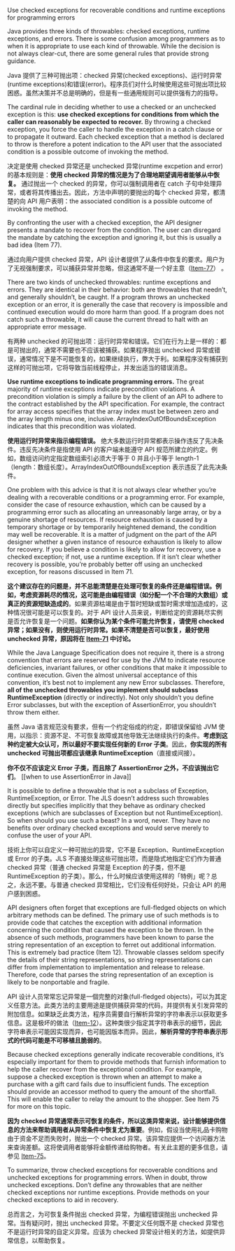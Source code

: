 Use checked exceptions for recoverable conditions and runtime exceptions for programming errors

Java provides three kinds of throwables: checked exceptions, runtime exceptions, and errors. There is some confusion among programmers as to when it is appropriate to use each kind of throwable. While the decision is not always clear-cut, there are some general rules that provide strong guidance.

Java 提供了三种可抛出项：checked 异常(checked exceptions)、运行时异常(runtime exceptions)和错误(error)。程序员们对什么时候使用这些可抛出项比较困惑。虽然决策并不总是明确的，但是有一些通用规则可以提供强有力的指导。

The cardinal rule in deciding whether to use a checked or an unchecked exception is this: **use checked exceptions for conditions from which the caller can reasonably be expected to recover.** By throwing a checked exception, you force the caller to handle the exception in a catch clause or to propagate it outward. Each checked exception that a method is declared to throw is therefore a potent indication to the API user that the associated condition is a possible outcome of invoking the method.

决定是使用 checked 异常还是 unchecked 异常(runtime excpetion and error)的基本规则是：**使用 checked 异常的情况是为了合理地期望调用者能够从中恢复。** 通过抛出一个 checked 的异常，你可以强制调用者在 catch 子句中处理异常，或者将其传播出去。因此，方法中声明的要抛出的每个 checked 异常，都清楚的向 API 用户表明：the associated condition is a possible outcome of invoking the method.

By confronting the user with a checked exception, the API designer presents a mandate to recover from the condition. The user can disregard the mandate by catching the exception and ignoring it, but this is usually a bad idea (Item 77).

通过向用户提供 checked 异常，API 设计者提供了从条件中恢复的要求。用户为了无视强制要求，可以捕获异常并忽略，但这通常不是一个好主意（[Item-77](/Chapter-10/Chapter-10-Item-77-Don’t-ignore-exceptions.md)）
。

There are two kinds of unchecked throwables: runtime exceptions and errors. They are identical in their behavior: both are throwables that needn’t, and generally shouldn’t, be caught. If a program throws an unchecked exception or an error, it is generally the case that recovery is impossible and continued execution would do more harm than good. If a program does not catch such a throwable, it will cause the current thread to halt with an appropriate error message.

有两种 unchecked 的可抛出项：运行时异常和错误。它们在行为上是一样的：都是可抛出的，通常不需要也不应该被捕获。如果程序抛出 unchecked 异常或错误，通常情况下是不可能恢复的，如果继续执行，弊大于利。如果程序没有捕获到这样的可抛出项，它将导致当前线程停止，并发出适当的错误消息。

**Use runtime exceptions to indicate programming errors.** The great majority of runtime exceptions indicate precondition violations. A precondition violation is simply a failure by the client of an API to adhere to the contract established by the API specification. For example, the contract for array access specifies that the array index must be between zero and the array length minus one, inclusive. ArrayIndexOutOfBoundsException indicates that this precondition was violated.

**使用运行时异常来指示编程错误。** 绝大多数运行时异常都表示操作违反了先决条件。违反先决条件是指使用 API 的客户端未能遵守 API 规范所建立的约定。例如，数组访问约定指定数组索引必须大于等于 0 并且小于等于 length-1 （length：数组长度）。ArrayIndexOutOfBoundsException 表示违反了此先决条件。

One problem with this advice is that it is not always clear whether you’re dealing with a recoverable conditions or a programming error. For example, consider the case of resource exhaustion, which can be caused by a programming error such as allocating an unreasonably large array, or by a genuine shortage of resources. If resource exhaustion is caused by a temporary shortage or by temporarily heightened demand, the condition may well be recoverable. It is a matter of judgment on the part of the API designer whether a given instance of resource exhaustion is likely to allow for recovery. If you believe a condition is likely to allow for recovery, use a checked exception; if not, use a runtime exception. If it isn’t clear whether recovery is possible, you’re probably better off using an unchecked exception, for reasons discussed in Item 71.

**这个建议存在的问题是，并不总能清楚是在处理可恢复的条件还是编程错误。例如，考虑资源耗尽的情况，这可能是由编程错误（如分配一个不合理的大数组）或真正的资源短缺造成的**。如果资源枯竭是由于暂时短缺或暂时需求增加造成的，这种情况很可能是可以恢复的。对于 API 设计人员来说，判断给定的资源耗尽实例是否允许恢复是一个问题。**如果你认为某个条件可能允许恢复，请使用 checked 异常；如果没有，则使用运行时异常。如果不清楚是否可以恢复，最好使用 unchecked 异常，原因将在 [Item-71](/Chapter-10/Chapter-10-Item-71-Avoid-unnecessary-use-of-checked-exceptions.md) 中讨论。**

While the Java Language Specification does not require it, there is a strong convention that errors are reserved for use by the JVM to indicate resource deficiencies, invariant failures, or other conditions that make it impossible to continue execution. Given the almost universal acceptance of this convention, it’s best not to implement any new Error subclasses. Therefore, **all of the unchecked throwables you implement should subclass RuntimeException** (directly or indirectly). Not only shouldn’t you define Error subclasses, but with the exception of AssertionError, you shouldn’t throw them either.

虽然 Java 语言规范没有要求，但有一个约定俗成的约定，即错误保留给 JVM 使用，以指示：资源不足、不可恢复故障或其他导致无法继续执行的条件。**考虑到这种约定被大众认可，所以最好不要实现任何新的 Error 子类**。因此，**你实现的所有 unchecked 可抛出项都应该继承 RuntimeException**（直接或间接）。


**你不仅不应该定义 Error 子类，而且除了 AssertionError 之外，不应该抛出它们**。
[[when to use AssertionError in Java]]

It is possible to define a throwable that is not a subclass of Exception, RuntimeException, or Error. The JLS doesn’t address such throwables directly but specifies implicitly that they behave as ordinary checked exceptions (which are subclasses of Exception but not RuntimeException). So when should you use such a beast? In a word, never. They have no benefits over ordinary checked exceptions and would serve merely to confuse the user of your API.

技術上你可以自定义一种可抛出的异常，它不是 Exception、RuntimeException 或 Error 的子类。JLS 不直接处理这些可抛出项，而是隐式地指定它们作为普通 checked 异常（普通 checked 异常是 Exception 的子类，但不是 RuntimeException 的子类）。那么，什么时候应该使用这样的「特例」呢？总之，永远不要。与普通 checked 异常相比，它们没有任何好处，只会让 API 的用户感到困惑。

API designers often forget that exceptions are full-fledged objects on which arbitrary methods can be defined. The primary use of such methods is to provide code that catches the exception with additional information concerning the condition that caused the exception to be thrown. In the absence of such methods, programmers have been known to parse the string representation of an exception to ferret out additional information. This is extremely bad practice (Item 12). Throwable classes seldom specify the details of their string representations, so string representations can differ from implementation to implementation and release to release. Therefore, code that parses the string representation of an exception is likely to be nonportable and fragile.

API 设计人员常常忘记异常是一個完整的对象(full-fledged objects)，可以为其定义任意方法。此类方法的主要用途是提供捕获异常的代码，并提供有关引发异常的附加信息。如果缺乏此类方法，程序员需要自行解析异常的字符串表示以获取更多信息。这是极坏的做法（[Item-12](/Chapter-3/Chapter-3-Item-12-Always-override-toString.md)）。这种类很少指定其字符串表示的细节，因此字符串表示可能因实现而异，也可能因版本而异。因此，**解析异常的字符串表示形式的代码可能是不可移植且脆弱的**。

Because checked exceptions generally indicate recoverable conditions, it’s especially important for them to provide methods that furnish information to help the caller recover from the exceptional condition. For example, suppose a checked exception is thrown when an attempt to make a purchase with a gift card fails due to insufficient funds. The exception should provide an accessor method to query the amount of the shortfall. This will enable the caller to relay the amount to the shopper. See Item 75 for more on this topic.

**因为 checked 异常通常表示可恢复的条件，所以这类异常来说，设计能够提供信息的方法来帮助调用者从异常条件中恢复尤为重要**。例如，假设当使用礼品卡购物由于资金不足而失败时，抛出一个 checked 异常。该异常应提供一个访问器方法来查询差额。这将使调用者能够将金额传递给购物者。有关此主题的更多信息，请参见 [Item-75](/Chapter-10/Chapter-10-Item-75-Include-failure-capture-information-in-detail-messages.md)。

To summarize, throw checked exceptions for recoverable conditions and unchecked exceptions for programming errors. When in doubt, throw unchecked exceptions. Don’t define any throwables that are neither checked exceptions nor runtime exceptions. Provide methods on your checked exceptions to aid in recovery.

总而言之，为可恢复条件抛出 checked 异常，为编程错误抛出 unchecked 异常。当有疑问时，抛出 unchecked 异常。不要定义任何既不是 checked 异常也不是运行时异常的自定义异常。应该为 checked 异常设计相关的方法，如提供异常信息，以帮助恢复。